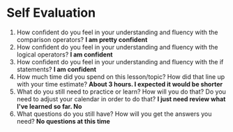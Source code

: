 # Self Evaluation

1. How confident do you feel in your understanding and fluency with the comparison operators? **I am pretty confident**
1. How confident do you feel in your understanding and fluency with the logical operators? **I am confident**
1. How confident do you feel in your understanding and fluency with the if statements? **I am confident**
1. How much time did you spend on this lesson/topic? How did that line up with your time estimate? **About 3 hours. I expected it would be shorter**
1. What do you still need to practice or learn? How will you do that? Do you need to adjust your calendar in order to do that? **I just need review what I've learned so far. No**
1. What questions do you still have? How will you get the answers you need? **No questions at this time**

